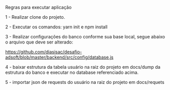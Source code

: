 Regras para executar aplicação

1 - Realizar clone do projeto.

2 - Executar os comandos: yarn init e npm install

3 - Realizar configurações do banco conforme sua base local, segue abaixo o arquivo que deve ser alterado:

  https://github.com/diasisac/desafio-adsoft/blob/master/backend/src/config/database.js

4 - baixar estrutura da tabela usuário na raiz do projeto em docs/dump da estrutura do banco e executar no database referenciado acima.

5 - importar json de requests do usuário na raiz do projeto em docs/requets
